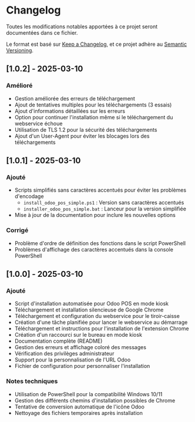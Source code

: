 # Changelog

Toutes les modifications notables apportées à ce projet seront documentées dans ce fichier.

Le format est basé sur [Keep a Changelog](https://keepachangelog.com/fr/1.0.0/),
et ce projet adhère au [Semantic Versioning](https://semver.org/spec/v2.0.0.html).

## [1.0.2] - 2025-03-10

### Amélioré
- Gestion améliorée des erreurs de téléchargement
- Ajout de tentatives multiples pour les téléchargements (3 essais)
- Ajout d'informations détaillées sur les erreurs
- Option pour continuer l'installation même si le téléchargement du webservice échoue
- Utilisation de TLS 1.2 pour la sécurité des téléchargements
- Ajout d'un User-Agent pour éviter les blocages lors des téléchargements

## [1.0.1] - 2025-03-10

### Ajouté
- Scripts simplifiés sans caractères accentués pour éviter les problèmes d'encodage
  - `install_odoo_pos_simple.ps1` : Version sans caractères accentués
  - `installer_odoo_pos_simple.bat` : Lanceur pour la version simplifiée
- Mise à jour de la documentation pour inclure les nouvelles options

### Corrigé
- Problème d'ordre de définition des fonctions dans le script PowerShell
- Problèmes d'affichage des caractères accentués dans la console PowerShell

## [1.0.0] - 2025-03-10

### Ajouté
- Script d'installation automatisée pour Odoo POS en mode kiosk
- Téléchargement et installation silencieuse de Google Chrome
- Téléchargement et configuration du webservice pour le tiroir-caisse
- Création d'une tâche planifiée pour lancer le webservice au démarrage
- Téléchargement et instructions pour l'installation de l'extension Chrome
- Création d'un raccourci sur le bureau en mode kiosk
- Documentation complète (README)
- Gestion des erreurs et affichage coloré des messages
- Vérification des privilèges administrateur
- Support pour la personnalisation de l'URL Odoo
- Fichier de configuration pour personnaliser l'installation

### Notes techniques
- Utilisation de PowerShell pour la compatibilité Windows 10/11
- Gestion des différents chemins d'installation possibles de Chrome
- Tentative de conversion automatique de l'icône Odoo
- Nettoyage des fichiers temporaires après installation
